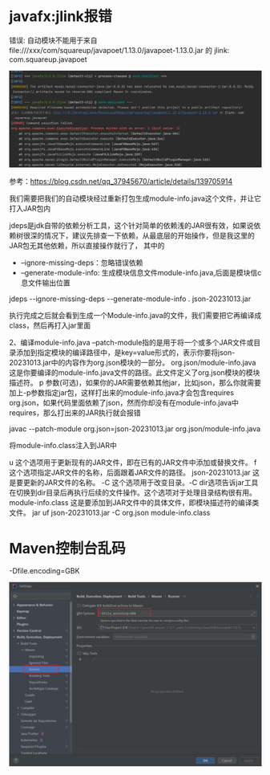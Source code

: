 # javafx:jlink报错



错误: 自动模块不能用于来自 file:///xxx/com/squareup/javapoet/1.13.0/javapoet-1.13.0.jar 的 jlink: com.squareup.javapoet



![image-20250123201417960](assets/image-20250123201417960.png)



参考：https://blog.csdn.net/qq_37945670/article/details/139705914



我们需要把我们的自动模块经过重新打包生成module-info.java这个文件，并让它打入JAR包内



jdeps是jdk自带的依赖分析工具，这个针对简单的依赖浅的JAR很有效，如果说依赖树很深的情况下，建议先排查一下依赖，从最底层的开始操作，但是我这里的JAR包无其他依赖，所以直接操作就行了， 其中的

- –ignore-missing-deps：忽略错误依赖
- –generate-module-info: 生成模块信息文件module-info.java,后面是模块信c息文件输出位置



jdeps --ignore-missing-deps --generate-module-info . json-20231013.jar

执行完成之后就会看到生成一个Module-info.java的文件，我们需要把它再编译成class，然后再打入jar里面



2、编译module-info.java
–patch-module指的是用于将一个或多个JAR文件或目录添加到指定模块的编译路径中，是key=value形式的，表示你要将json-20231013.jar中的内容作为org.json模块的一部分。
org.json/module-info.java 这是你要编译的module-info.java文件的路径。此文件定义了org.json模块的模块描述符。
p 参数(可选)，如果你的JAR需要依赖其他jar，比如json，那么你就需要加上-p参数指定jar包，这样打出来的module-info.java才会包含requires org.json，如果代码里面依赖了json，然而你却没有在module-info.java中requires，那么打出来的JAR执行就会报错



javac --patch-module org.json=json-20231013.jar org.json/module-info.java



将module-info.class注入到JAR中

u 这个选项用于更新现有的JAR文件，即在已有的JAR文件中添加或替换文件。
f 这个选项指定JAR文件的名称，后面跟着JAR文件的路径。
json-20231013.jar 这是要更新的JAR文件的名称。
-C 这个选项用于改变目录。-C dir选项告诉jar工具在切换到dir目录后再执行后续的文件操作。这个选项对于处理目录结构很有用。
module-info.class 这是要添加到JAR文件中的具体文件，即模块描述符的编译类文件。
jar uf json-20231013.jar -C org.json module-info.class





# Maven控制台乱码



-Dfile.encoding=GBK

![image-20250123201223169](.\assets\image-20250123201223169.png)